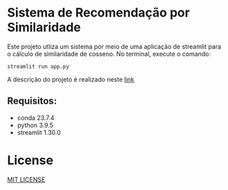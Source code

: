 # Sistema de Recomendação por Similaridade

Este projeto utliza um sistema por meio de uma aplicação de streamlit para o cálculo de similaridade de cosseno. No terminal, execute o comando:

```
streamlit run app.py
```
A descrição do projeto é realizado neste [link](https://laqvillon.github.io/post/chapter-2/)

## Requisitos:
  - conda 23.7.4
  - python 3.9.5  
  - streamlit 1.30.0

# License
[MIT LICENSE](LICENSE)